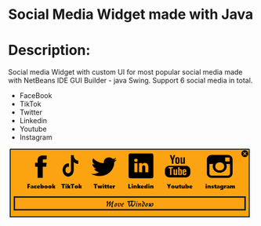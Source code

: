 # Social Media Widget made with Java

# Description:
Social media Widget with custom UI for most popular social media made with NetBeans IDE GUI Builder - java Swing. Support 6 social media in total.
* FaceBook 
* TikTok
* Twitter
* Linkedin
* Youtube
* Instagram

![alt text](https://github.com/Kyr-M/Social_Media_Widget/blob/main/Social_media_Ui.png)
